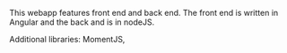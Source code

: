 This webapp features front end and back end.
The front end is written in Angular and the back and is in nodeJS.

Additional libraries: MomentJS, 